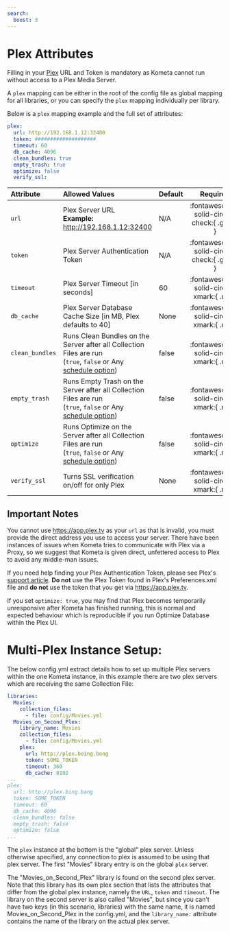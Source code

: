 ```yaml
---
search:
  boost: 3
---
```

# Plex Attributes

Filling in your [Plex](https://www.plex.tv/) URL and Token is mandatory as Kometa cannot run without access to a Plex Media Server.

A `plex` mapping can be either in the root of the config file as global mapping for all libraries, or you can specify 
the `plex` mapping individually per library.

Below is a `plex` mapping example and the full set of attributes:

```yaml
plex:
  url: http://192.168.1.12:32400
  token: ####################
  timeout: 60
  db_cache: 4096
  clean_bundles: true
  empty_trash: true
  optimize: false
  verify_ssl:
```

| Attribute       | Allowed Values                                                                                                                 | Default |                  Required                  |
|:----------------|:-------------------------------------------------------------------------------------------------------------------------------|:--------|:------------------------------------------:|
| `url`           | Plex Server URL<br><strong>Example:</strong> http://192.168.1.12:32400                                                         | N/A     | :fontawesome-solid-circle-check:{ .green } |
| `token`         | Plex Server Authentication Token                                                                                               | N/A     | :fontawesome-solid-circle-check:{ .green } |
| `timeout`       | Plex Server Timeout [in seconds]                                                                                               | 60      |  :fontawesome-solid-circle-xmark:{ .red }  |
| `db_cache`      | Plex Server Database Cache Size [in MB, Plex defaults to 40]                                                                   | None    |  :fontawesome-solid-circle-xmark:{ .red }  |
| `clean_bundles` | Runs Clean Bundles on the Server after all Collection Files are run<br>(`true`, `false` or Any [schedule option](schedule.md)) | false   |  :fontawesome-solid-circle-xmark:{ .red }  |
| `empty_trash`   | Runs Empty Trash on the Server after all Collection Files are run<br>(`true`, `false` or Any [schedule option](schedule.md))   | false   |  :fontawesome-solid-circle-xmark:{ .red }  |
| `optimize`      | Runs Optimize on the Server after all Collection Files are run<br>(`true`, `false` or Any [schedule option](schedule.md))      | false   |  :fontawesome-solid-circle-xmark:{ .red }  |
| `verify_ssl`    | Turns SSL verification on/off for only Plex                                                                                    | None    |  :fontawesome-solid-circle-xmark:{ .red }  |

## Important Notes

You cannot use https://app.plex.tv as your `url` as that is invalid, you must provide the direct address you use to access your server. There have been instances of issues when Kometa tries to communicate with Plex via a Proxy, so we suggest that Kometa is given direct, unfettered access to Plex to avoid any middle-man issues.

If you need help finding your Plex Authentication Token, please see Plex's [support article](https://support.plex.tv/articles/204059436-finding-an-authentication-token-x-plex-token/). **Do not** use the Plex Token found in Plex's Preferences.xml file and **do not** use the token that you get via https://app.plex.tv.

If you set `optimize: true`, you may find that Plex becomes temporarily unresponsive after Kometa has finished running, this is normal and expected behaviour which is reproducible if you run Optimize Database within the Plex UI.

# Multi-Plex Instance Setup:

The below config.yml extract details how to set up multiple Plex servers within the one Kometa instance, in this example 
there are two plex servers which are receiving the same Collection File:

```yaml
libraries:
  Movies:
    collection_files:
      - file: config/Movies.yml
  Movies_on_Second_Plex:
    library_name: Movies
    collection_files:
      - file: config/Movies.yml
    plex:
      url: http://plex.boing.bong
      token: SOME_TOKEN
      timeout: 360
      db_cache: 8192
...
plex:
  url: http://plex.bing.bang
  token: SOME_TOKEN
  timeout: 60
  db_cache: 4096
  clean_bundles: false
  empty_trash: false
  optimize: false
...
```

The `plex` instance at the bottom is the "global" plex server. Unless otherwise specified, any connection to plex is 
assumed to be using that plex server. The first "Movies" library entry is on the global `plex` server.

The "Movies_on_Second_Plex" library is found on the second plex server. Note that this library has its own plex section 
that lists the attributes that differ from the global plex instance, namely the `URL`, `token` and `timeout`. The 
library on the second server is also called "Movies", but since you can't have two keys (in this scenario, libraries) 
with the same name, it is named Movies_on_Second_Plex in the config.yml, and the `library_name:` attribute contains the 
name of the library on the actual plex server.


